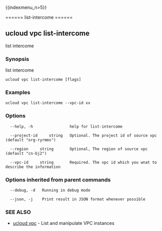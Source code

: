 {{indexmenu_n>5}}

====== list-intercome ======

## ucloud vpc list-intercome

list intercome 

### Synopsis

list intercome

```
ucloud vpc list-intercome [flags]
```

### Examples

```
ucloud vpc list-intercome --vpc-id xx
```

### Options

```
  --help, -h                help for list-intercome 

  --project-id     string   Optional. The project id of source vpc (default "org-ryrmms") 

  --region     string       Optional, The region of source vpc (default "cn-bj2") 

  --vpc-id     string       Required. The vpc id which you wnat to describe the information 

```

### Options inherited from parent commands

```
  --debug, -d   Running in debug mode 

  --json, -j    Print result in JSON format whenever possible 

```

### SEE ALSO

* [ucloud vpc](software/cli/cmd/ucloud/vpc)	 - List and manipulate VPC instances

